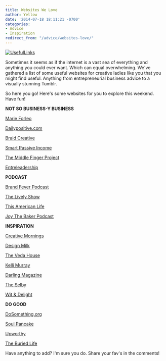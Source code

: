 ```yaml
---
title: Websites We Love
author: Yellow
date: '2014-07-18 18:11:21 -0700'
categories:
- Advice
- Inspiration
redirect_from: "/advice/websites-love/"
---
```


[![UsefulLinks](https://yellow-blog-images.imgix.net/2014/07/UsefulLinks.jpg)](https://yellow-blog-images.imgix.net/2014/07/UsefulLinks.jpg)

Sometimes it seems as if the internet is a vast sea of everything and anything you could ever want. Which can equal overwhelming. We've gathered a list of some useful websites for creative ladies like you that you might find useful. Anything from entrepreneurial business advice to a visually stunning Tumblr.

So here you go! Here's some websites for you to explore this weekend. Have fun!

**NOT SO BUSINESS-Y BUSINESS**

[Marie Forleo](http://www.marieforleo.com/)

[Dailypositive.com](http://dalepartridge.com/category/business/)

[Braid Creative](http://www.braidcreative.com/blog)

[Smart Passive Income](http://www.smartpassiveincome.com/blog/)

[The Middle Finger Project](http://themiddlefingerproject.org/)

[Entreleadership](https://www.entreleadership.com/#sthash.iKpvdNLw.dpbs)

**PODCAST**

[Brand Fever Podcast](http://www.brandfeverinc.com/onbranding/)

[The Lively Show](http://jesslively.com/livelyshow/)

[This American Life](thisamericanlife.org)

[Joy The Baker Podcast](http://homefries.com/shows/the-joy-the-baker-podcast/)

**INSPIRATION**

[Creative Mornings](http://creativemornings.com/)

[Design Milk](http://design-milk.com/)

[The Veda House](http://www.thevedahouse.com/)

[Kelli Murray](http://www.kellimurray.com/blog/)

[Darling Magazine](http://darlingmagazine.org/)

[The Selby](http://theselby.com/)

[Wit & Delight](http://witanddelight.tumblr.com/)

**DO GOOD**

[DoSomething.org](https://www.dosomething.org/)

[Soul Pancake](http://soulpancake.com/)

[Upworthy](http://www.upworthy.com/)

[The Buried Life](http://www.theburiedlife.com/)

Have anything to add? I'm sure you do. Share your fav's in the comments!
